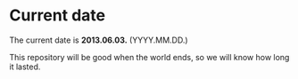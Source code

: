 # Current date

The current date is **2013.06.03.** (YYYY.MM.DD.)

This repository will be good when the world ends, so we will know how long it lasted.